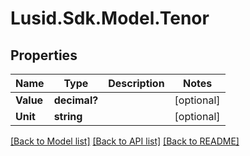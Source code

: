 
# Lusid.Sdk.Model.Tenor

## Properties

Name | Type | Description | Notes
------------ | ------------- | ------------- | -------------
**Value** | **decimal?** |  | [optional] 
**Unit** | **string** |  | [optional] 

[[Back to Model list]](../README.md#documentation-for-models)
[[Back to API list]](../README.md#documentation-for-api-endpoints)
[[Back to README]](../README.md)


